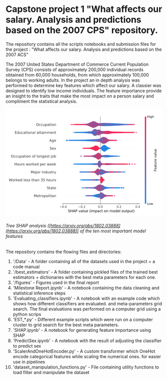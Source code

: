 # Capstone project 1 "What affects our salary. Analysis and predictions based on the 2007 CPS" repository.



The repository contains all the scripts notebooks and submission files for the project : "What affects our salary. Analysis and predictions based on the 2007 ACS"

The 2007 United States Department of Commerce Current Population Survey (CPS) consists of approximately 200,000 individual records obtained from 60,000 households, from which approximately 100,000 belongs to working adults. In the project an in depth analysis was performed to determine key features which affect our salary. A classier was designed to identify low income individuals. The feature importance provide an insight to the traits that make the most impact on a person salary and compliment the statistical analysis.

![](figures/shap_10.svg) 
###### Tree SHAP analysis ([https://arxiv.org/abs/1802.03888](https://arxiv.org/abs/1802.03888)) of the ten most important model features

The repository contains the flowing files and directories:
1. '/Data' - A folder containing all of the datasets used in the project + a code manual
2. '/best_estimators' - A folder containing pickled files of the trained best estimators + dictionaries 
with the best meta parameters for each one.
3. '/figures' - Figures used in the final report
4. 'Milestone Report.ipynb' - A notebook containing the data cleaning and statistical inference steps
5. 'Evaluating_classifiers.ipynb' - A notebook with an example code which shows how different classifiers are evaluated. 
and meta-parameters grid search. The final evaluations was performed on a computer grid using a python scrips
6. 'EST_*.py' - Different example scripts which were run on a computer cluster to grid search for the best meta parameters.
7. 'SHAP.ipynb' - A notebook for generating feature importance using SHAP
8. 'PredictSex.ipynb' - A notebook with the result of adjusting the classifier to predict sex
9. 'ScalerAndOneHotEncoder.py' - A custom transformer which OneHot encode categorical features while scaling the numerical ones. for easier use in pipelines
10. 'dataset_manipulation_functions.py' - File containing utility functions to load filter and manipulate the dataset
